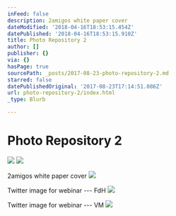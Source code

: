 ```yaml
---
inFeed: false
description: 2amigos white paper cover
dateModified: '2018-04-16T18:53:15.454Z'
datePublished: '2018-04-16T18:53:15.910Z'
title: Photo Repository 2
author: []
publisher: {}
via: {}
hasPage: true
sourcePath: _posts/2017-08-23-photo-repository-2.md
starred: false
datePublishedOriginal: '2017-08-23T17:14:51.086Z'
url: photo-repository-2/index.html
_type: Blurb

---
```

# Photo Repository 2
![](https://the-grid-user-content.s3-us-west-2.amazonaws.com/3fd14fb5-0d33-46cb-b696-31d1debb3934.png)
![](https://s3-us-west-2.amazonaws.com/the-grid-img/p/c75b6a4a77d7b63d35730ca4e676a5c208fc8353.png)

2amigos white paper cover
![](https://the-grid-user-content.s3-us-west-2.amazonaws.com/d4ae7ea3-bb81-4502-9e19-1a5fbc63e39a.png)

Twitter image for webinar --- FdH
![](https://the-grid-user-content.s3-us-west-2.amazonaws.com/496000d2-7348-4802-8462-58af78f03bb1.png)

Twitter image for webinar --- VM
![](https://the-grid-user-content.s3-us-west-2.amazonaws.com/283742f1-b679-4e54-a667-ff1bb7e3d7ff.jpg)